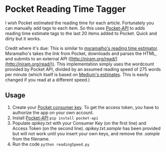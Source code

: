 # Pocket Reading Time Tagger
I wish Pocket estimated the reading time for each article. Fortunately you can manually add tags to each item. So this uses [Pocket-API](https://github.com/rakanalh/pocket-api) to adds reading time estimate tags to the last 20 items added to Pocket. Quick and dirty but it works.

Credit where it's due: This is similar to [msramalho's reading time estimator](https://github.com/msramalho/Pocket-ReadingTime-Estimation-Visualization). Msramalho's takes the link from Pocket, downloads and parses the HTML, and submits to an external API ([http://niram.org/read/](http://niram.org/read/)). This implementation simply uses the wordcount provided by Pocket API, divided by an assumed reading speed of 275 words per minute (which itself is based on [Medium's estimates](https://help.medium.com/hc/en-us/articles/214991667-Read-time). This is easily changed if you read at a different speed.)

## Usage
1. Create your [Pocket consumer key](https://getpocket.com/developer/apps/new). To get the access token, you have to authorize the app on your own account.
2. Install [Pocket-API](https://github.com/rakanalh/pocket-api)
`pip install pocket-api`
3. Populate *apikey.txt* with your Consumer Key (on the first line) and Access Token (on the second line). *apikey.txt.sample* has been provided but will not work until you insert your own keys, and remove the *.sample* from the filename.
4. Run the code
`python readingSpeed.py`

